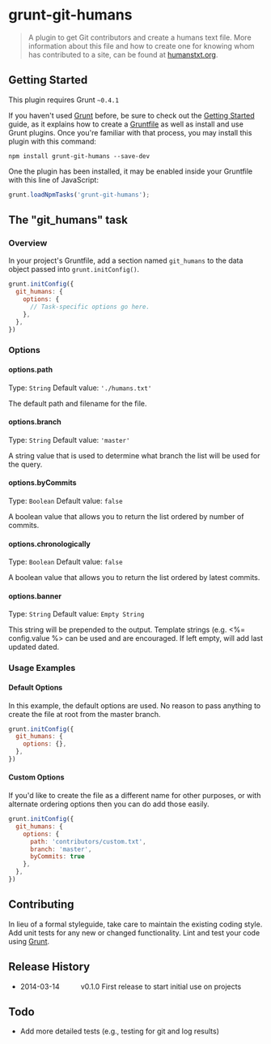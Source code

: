 # grunt-git-humans

> A plugin to get Git contributors and create a humans text file. More information about this file and how to create one for knowing whom has contributed to a site, can be found at [humanstxt.org](http://humanstxt.org/).

## Getting Started
This plugin requires Grunt `~0.4.1`

If you haven't used [Grunt](http://gruntjs.com/) before, be sure to check out the [Getting Started](http://gruntjs.com/getting-started) guide, as it explains how to create a [Gruntfile](http://gruntjs.com/sample-gruntfile) as well as install and use Grunt plugins. Once you're familiar with that process, you may install this plugin with this command:

```shell
npm install grunt-git-humans --save-dev
```

One the plugin has been installed, it may be enabled inside your Gruntfile with this line of JavaScript:

```js
grunt.loadNpmTasks('grunt-git-humans');
```

## The "git_humans" task

### Overview
In your project's Gruntfile, add a section named `git_humans` to the data object passed into `grunt.initConfig()`.

```js
grunt.initConfig({
  git_humans: {
    options: {
      // Task-specific options go here.
    },
  },
})
```

### Options

#### options.path
Type: `String`
Default value: `'./humans.txt'`

The default path and filename for the file. 

#### options.branch
Type: `String`
Default value: `'master'`

A string value that is used to determine what branch the list will be used for the query.

#### options.byCommits
Type: `Boolean`
Default value: `false`

A boolean value that allows you to return the list ordered by number of commits.

#### options.chronologically
Type: `Boolean`
Default value: `false`

A boolean value that allows you to return the list ordered by latest commits.

#### options.banner
Type: `String`
Default value: `Empty String`

This string will be prepended to the output. Template strings (e.g. <%= config.value %> can be used and are encouraged. If left empty, will add last updated dated.

### Usage Examples

#### Default Options
In this example, the default options are used. No reason to pass anything to create the file at root from the master branch.

```js
grunt.initConfig({
  git_humans: {
    options: {},
  },
})
```

#### Custom Options
If you'd like to create the file as a different name for other purposes, or with alternate ordering options then you can do add those easily.

```js
grunt.initConfig({
  git_humans: {
    options: {
      path: 'contributors/custom.txt',
      branch: 'master',
      byCommits: true
    },
  },
})
```

## Contributing
In lieu of a formal styleguide, take care to maintain the existing coding style. Add unit tests for any new or changed functionality. Lint and test your code using [Grunt](http://gruntjs.com/).

## Release History
* 2014-03-14   v0.1.0  First release to start initial use on projects

## Todo
* Add more detailed tests (e.g., testing for git and log results)

